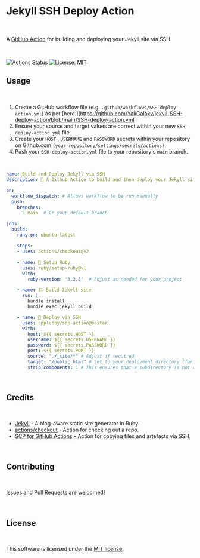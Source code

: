 # Jekyll SSH Deploy Action

</br>

A [GitHub Action](https://github.com/features/actions) for building and deploying your Jekyll site via SSH.

</br>

[![Actions Status](https://github.com/appleboy/scp-action/workflows/scp%20files/badge.svg)](https://github.com/appleboy/scp-action/actions)
 [![License: MIT](https://img.shields.io/badge/License-MIT-yellow.svg)](https://opensource.org/licenses/MIT)
</br>

## Usage

</br>

1. Create a GitHub workflow file (e.g. `.github/workflows/SSH-deploy-action.yml`) as per [here.](https://github.com/YakGalaxy/jekyll-SSH-deploy-action/blob/main/SSH-deploy-action.yml
2. Ensure your source and target values are correct within your new `SSH-deploy-action.yml` file. 
3. Create your `HOST` , `USERNAME` and `PASSWORD` secrets within your repository on Github.com `(your-repository/settings/secrets/actions)`. 
4. Push your `SSH-deploy-action.yml` file to your repository's `main` branch. 

</br>

```yaml
name: Build and Deploy Jekyll via SSH
description: 💾 A Github Action to build and then deploy your Jekyll site via SSH  
  
on:
  workflow_dispatch: # Allows workflow to be run manually
  push:
    branches:
      - main  # Or your default branch

jobs:
  build:
    runs-on: ubuntu-latest
    
    steps:
    - uses: actions/checkout@v2
      
    - name: 💎 Setup Ruby
      uses: ruby/setup-ruby@v1
      with:
        ruby-version: '3.2.3'  # Adjust as needed for your project

    - name: 🏗️ Build Jekyll site 
      run: |
        bundle install
        bundle exec jekyll build

    - name: 🚀 Deploy via SSH
      uses: appleboy/scp-action@master
      with:
        host: ${{ secrets.HOST }}
        username: ${{ secrets.USERNAME }}
        password: ${{ secrets.PASSWORD }}
        port: ${{ secrets.PORT }}
        source: "./_site/*" # Adjust if required
        target: "/public_html" # Set to your deployment directory (for example /public_html)
        strip_components: 1 # This ensures that a subdirectory is not created
```

</br>

## Credits

</br>

- [Jekyll](https://github.com/jekyll/jekyll) - A blog-aware static site generator in Ruby.
- [actions/checkout](https://github.com/actions/checkout) - Action for checking out a repo.
- [SCP for GitHub Actions](https://github.com/appleboy/scp-action) - Action for copying files and artefacts via SSH.

</br>

## Contributing

</br>

Issues and Pull Requests are welcomed!

</br>

## License

</br>

This software is licensed under the [MIT license](https://opensource.org/licenses/mit-license.php).
